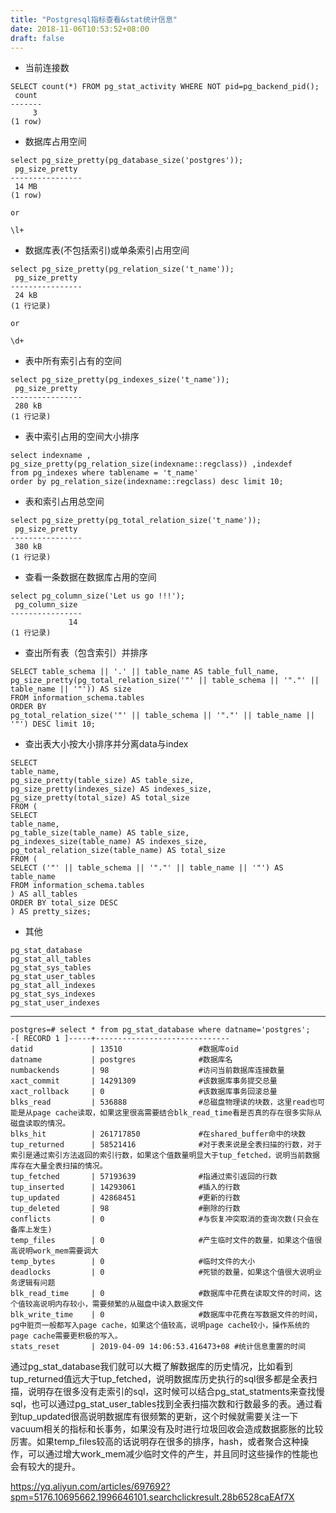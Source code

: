 ```yaml
---
title: "Postgresql指标查看&stat统计信息"
date: 2018-11-06T10:53:52+08:00
draft: false
---
```


- 当前连接数

```
SELECT count(*) FROM pg_stat_activity WHERE NOT pid=pg_backend_pid();
 count 
-------
     3
(1 row)

```

- 数据库占用空间

```
select pg_size_pretty(pg_database_size('postgres'));
 pg_size_pretty 
----------------
 14 MB
(1 row)

or

\l+

```

- 数据库表(不包括索引)或单条索引占用空间

```
select pg_size_pretty(pg_relation_size('t_name'));
 pg_size_pretty 
----------------
 24 kB
(1 行记录)

or

\d+
```

- 表中所有索引占有的空间

```
select pg_size_pretty(pg_indexes_size('t_name'));
 pg_size_pretty 
----------------
 280 kB
(1 行记录)
```

- 表中索引占用的空间大小排序

```
select indexname ,  pg_size_pretty(pg_relation_size(indexname::regclass)) ,indexdef 
from pg_indexes where tablename = 't_name' 
order by pg_relation_size(indexname::regclass) desc limit 10;
```

- 表和索引占用总空间

```
select pg_size_pretty(pg_total_relation_size('t_name'));
 pg_size_pretty
----------------
 380 kB
(1 行记录)
```

- 查看一条数据在数据库占用的空间

```
select pg_column_size('Let us go !!!');
 pg_column_size 
----------------
             14
(1 行记录)

```

- 查出所有表（包含索引）并排序

```
SELECT table_schema || '.' || table_name AS table_full_name, pg_size_pretty(pg_total_relation_size('"' || table_schema || '"."' || table_name || '"')) AS size
FROM information_schema.tables
ORDER BY
pg_total_relation_size('"' || table_schema || '"."' || table_name || '"') DESC limit 10;
```

- 查出表大小按大小排序并分离data与index

```
SELECT
table_name,
pg_size_pretty(table_size) AS table_size,
pg_size_pretty(indexes_size) AS indexes_size,
pg_size_pretty(total_size) AS total_size
FROM (
SELECT
table_name,
pg_table_size(table_name) AS table_size,
pg_indexes_size(table_name) AS indexes_size,
pg_total_relation_size(table_name) AS total_size
FROM (
SELECT ('"' || table_schema || '"."' || table_name || '"') AS table_name
FROM information_schema.tables
) AS all_tables
ORDER BY total_size DESC
) AS pretty_sizes;
```

- 其他

```
pg_stat_database
pg_stat_all_tables
pg_stat_sys_tables
pg_stat_user_tables
pg_stat_all_indexes
pg_stat_sys_indexes
pg_stat_user_indexes
```
---

```
postgres=# select * from pg_stat_database where datname='postgres';
-[ RECORD 1 ]-----+------------------------------
datid             | 13510                 #数据库oid
datname           | postgres              #数据库名
numbackends       | 98                    #访问当前数据库连接数量
xact_commit       | 14291309              #该数据库事务提交总量
xact_rollback     | 0                     #该数据库事务回滚总量
blks_read         | 536888                #总磁盘物理读的块数，这里read也可能是从page cache读取，如果这里很高需要结合blk_read_time看是否真的存在很多实际从磁盘读取的情况。
blks_hit          | 261717850             #在shared_buffer命中的块数
tup_returned      | 58521416              #对于表来说是全表扫描的行数，对于索引是通过索引方法返回的索引行数，如果这个值数量明显大于tup_fetched，说明当前数据库存在大量全表扫描的情况。
tup_fetched       | 57193639              #指通过索引返回的行数
tup_inserted      | 14293061              #插入的行数
tup_updated       | 42868451              #更新的行数
tup_deleted       | 98                    #删除的行数
conflicts         | 0                     #与恢复冲突取消的查询次数(只会在备库上发生)
temp_files        | 0                     #产生临时文件的数量，如果这个值很高说明work_mem需要调大
temp_bytes        | 0                     #临时文件的大小
deadlocks         | 0                     #死锁的数量，如果这个值很大说明业务逻辑有问题
blk_read_time     | 0                     #数据库中花费在读取文件的时间，这个值较高说明内存较小，需要频繁的从磁盘中读入数据文件
blk_write_time    | 0                     #数据库中花费在写数据文件的时间，pg中脏页一般都写入page cache，如果这个值较高，说明page cache较小，操作系统的page cache需要更积极的写入。
stats_reset       | 2019-04-09 14:06:53.416473+08 #统计信息重置的时间
```

通过pg_stat_database我们就可以大概了解数据库的历史情况，比如看到tup_returned值远大于tup_fetched，说明数据库历史执行的sql很多都是全表扫描，说明存在很多没有走索引的sql，这时候可以结合pg_stat_statments来查找慢sql，也可以通过pg_stat_user_tables找到全表扫描次数和行数最多的表。通过看到tup_updated很高说明数据库有很频繁的更新，这个时候就需要关注一下vacuum相关的指标和长事务，如果没有及时进行垃圾回收会造成数据膨胀的比较厉害。如果temp_files较高的话说明存在很多的排序，hash，或者聚合这种操作，可以通过增大work_mem减少临时文件的产生，并且同时这些操作的性能也会有较大的提升。


https://yq.aliyun.com/articles/697692?spm=5176.10695662.1996646101.searchclickresult.28b6528caEAf7X
